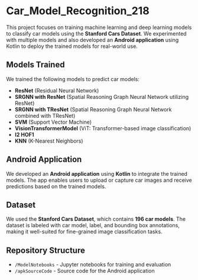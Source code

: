 # Car_Model_Recognition_218

This project focuses on training machine learning and deep learning models to classify car models using the **Stanford Cars Dataset**. We experimented with multiple models and also developed an **Android application** using Kotlin to deploy the trained models for real-world use.  

## Models Trained  
We trained the following models to predict car models:  
- **ResNet** (Residual Neural Network)  
- **SRGNN with ResNet** (Spatial Reasoning Graph Neural Network utilizing ResNet)
- **SRGNN with TResNet** (Spatial Reasoning Graph Neural Network combined with TResNet)  
- **SVM** (Support Vector Machine)  
- **VisionTransformerModel** (ViT: Transformer-based image classification)  
- **I2 HOF1**  
- **KNN** (K-Nearest Neighbors)  

## Android Application  
We developed an **Android application** using **Kotlin** to integrate the trained models. The app enables users to upload or capture car images and receive predictions based on the trained models.  

## Dataset  
We used the **Stanford Cars Dataset**, which contains **196 car models**. The dataset is labeled with car model, label, and bounding box annotations, making it well-suited for fine-grained image classification tasks.  

## Repository Structure  
- `/ModelNotebooks` - Jupyter notebooks for training and evaluation  
- `/apkSourceCode` - Source code for the Android application   
